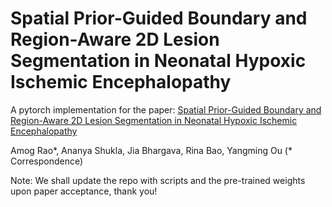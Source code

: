 # Spatial Prior-Guided Boundary and Region-Aware 2D Lesion Segmentation in Neonatal Hypoxic Ischemic Encephalopathy

A pytorch implementation for the paper: [Spatial Prior-Guided Boundary and Region-Aware 2D Lesion Segmentation in Neonatal Hypoxic Ischemic Encephalopathy](https://www.biorxiv.org/content/10.1101/2025.03.13.642870v1)

Amog Rao*, Ananya Shukla, Jia Bhargava, Rina Bao, Yangming Ou (* Correspondence)


Note: We shall update the repo with scripts and the pre-trained weights upon paper acceptance, thank you!
